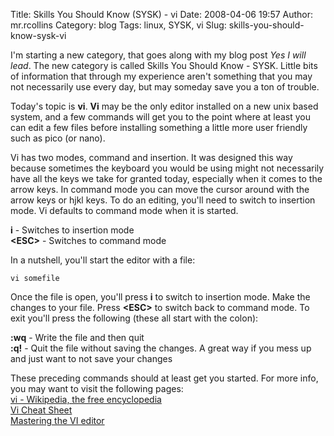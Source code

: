 Title: Skills You Should Know (SYSK) - vi
Date: 2008-04-06 19:57
Author: mr.rcollins
Category: blog
Tags: linux, SYSK, vi
Slug: skills-you-should-know-sysk-vi

I'm starting a new category, that goes along with my blog post
<span style="font-style: italic">Yes I will lead</span>. The new
category is called Skills You Should Know - SYSK. Little bits of
information that through my experience aren't something that you may not
necessarily use every day, but may someday save you a ton of trouble.

Today's topic is <span style="font-weight: bold">vi</span>.
<span style="font-weight: bold">Vi</span> may be the only editor
installed on a new unix based system, and a few commands will get you to
the point where at least you can edit a few files before installing
something a little more user friendly such as pico (or nano).

Vi has two modes, command and insertion. It was designed this way
because sometimes the keyboard you would be using might not necessarily
have all the keys we take for granted today, especially when it comes to
the arrow keys. In command mode you can move the cursor around with the
arrow keys or hjkl keys. To do an editing, you'll need to switch to
insertion mode. Vi defaults to command mode when it is started.

<span style="font-weight: bold">i</span> - Switches to insertion mode  
<span style="font-weight: bold">\<ESC\></span> - Switches to command
mode

In a nutshell, you'll start the editor with a file:

`vi somefile`

Once the file is open, you'll press
<span style="font-weight: bold">i</span> to switch to insertion mode.
Make the changes to your file. Press
<span style="font-weight: bold">\<ESC\></span> to switch back to command
mode. To exit you'll press the following (these all start with the
colon):

<span style="font-weight: bold">:wq</span> - Write the file and then
quit  
<span style="font-weight: bold">:q!</span> - Quit the file without
saving the changes. A great way if you mess up and just want to not save
your changes

These preceding commands should at least get you started. For more info,
you may want to visit the following pages:  
[vi - Wikipedia, the free encyclopedia][]  
[Vi Cheat Sheet][]  
[Mastering the VI editor][]

  [vi - Wikipedia, the free encyclopedia]: http://en.wikipedia.org/wiki/Vi
  [Vi Cheat Sheet]: http://www.lagmonster.org/docs/vi.html
  [Mastering the VI editor]: http://www.eng.hawaii.edu/Tutor/vi.html
